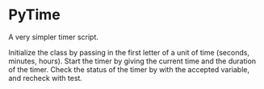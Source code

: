 PyTime
======

A very simpler timer script. 

Initialize the class by passing in the first letter of a unit of time (seconds, minutes, hours). 
Start the timer by giving the current time and the duration of the timer. 
Check the status of the timer by with the accepted variable, and recheck with test. 
